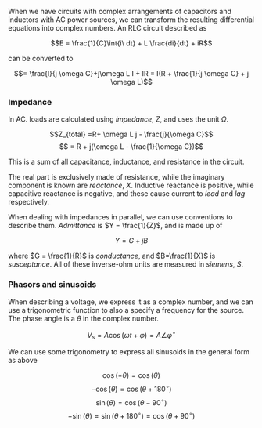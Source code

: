 When we have circuits with complex arrangements of capacitors and inductors with AC power sources, we can transform the resulting differential equations into complex numbers. An RLC circuit described as 

$$E = \frac{1}{C}\int{i\ dt} + L \frac{di}{dt} + iR$$

can be converted to 

$$= \frac{I}{j \omega C}+j\omega L I + IR = I(R + \frac{1}{j \omega C} + j \omega L)$$

### Impedance

In AC. loads are calculated using *impedance*, $Z$, and uses the unit $\Omega$.

$$Z_{total} =R+ \omega L j - \frac{j}{\omega C}$$
$$ = R + j(\omega L - \frac{1}{\omega C})$$

This is a sum of all capacitance, inductance, and resistance in the circuit.

The real part is exclusively made of resistance, while the imaginary component is known are *reactance*, $X$. Inductive reactance is positive, while capacitive reactance is negative, and these cause current to *lead* and *lag* respectively.

When dealing with impedances in parallel, we can use conventions to describe them. *Admittance* is $Y = \frac{1}{Z}$, and is made up of 

$$Y = G+jB$$

where $G = \frac{1}{R}$ is *conductance*, and $B=\frac{1}{X}$ is *susceptance*. All of these inverse-ohm units are measured in *siemens*, $S$.

### Phasors and sinusoids

When describing a voltage, we express it as a complex number, and we can use a trigonometric function to also a specify a frequency for the source. The phase angle is a $\theta$ in the complex number.

$$V_{s} = A \cos(\omega t+\varphi) = A \angle{\varphi^{\circ}}$$

We can use some trigonometry to express all sinusoids in the general form as above

$$\cos(-\theta) = \cos(\theta)$$
$$-\cos(\theta) = \cos(\theta+180^{\circ})$$
$$\sin(\theta) = \cos(\theta - 90^{\circ})$$
$$-\sin(\theta) = \sin(\theta+180^{\circ}) = \cos(\theta+90^{\circ})$$

